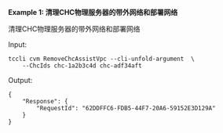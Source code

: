 **Example 1: 清理CHC物理服务器的带外网络和部署网络**

清理CHC物理服务器的带外网络和部署网络

Input: 

```
tccli cvm RemoveChcAssistVpc --cli-unfold-argument  \
    --ChcIds chc-1a2b3c4d chc-adf34aft
```

Output: 
```
{
    "Response": {
        "RequestId": "62DDFFC6-FDB5-44F7-20A6-59152E3D129A"
    }
}
```

